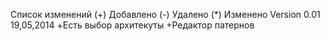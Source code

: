 Список изменений
(+) Добавлено
(-) Удалено
(*) Изменено
Version
0.01 19,05,2014
+Есть выбор архитекуты
+Редактор патернов